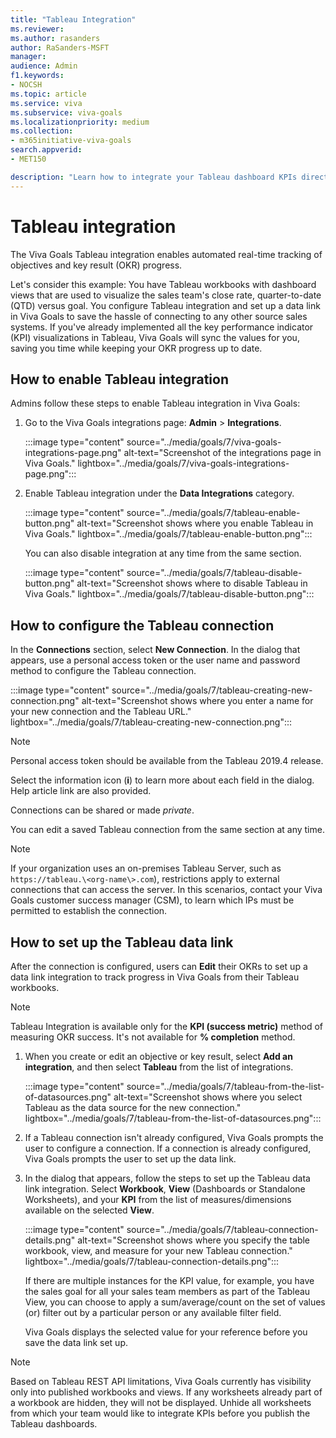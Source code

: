 ```yaml
---
title: "Tableau Integration"
ms.reviewer: 
ms.author: rasanders
author: RaSanders-MSFT
manager:
audience: Admin
f1.keywords:
- NOCSH
ms.topic: article
ms.service: viva
ms.subservice: viva-goals
ms.localizationpriority: medium
ms.collection:  
- m365initiative-viva-goals
search.appverid:
- MET150

description: "Learn how to integrate your Tableau dashboard KPIs directly with Viva Goals to automate OKR success measurement."
---
```


# Tableau integration

The Viva Goals Tableau integration enables automated real-time tracking of objectives and key result (OKR) progress. 
  
Let's consider this example: You have Tableau workbooks with dashboard views that are used to visualize the sales team's close rate, quarter-to-date (QTD) versus goal. You configure Tableau integration and set up a data link in Viva Goals to save the hassle of connecting to any other source sales systems. If you've already implemented all the key performance indicator (KPI) visualizations in Tableau, Viva Goals will sync the values for you, saving you time while keeping your OKR progress up to date.

## How to enable Tableau integration

Admins follow these steps to enable Tableau integration in Viva Goals: 

1. Go to the Viva Goals integrations page: **Admin** > **Integrations**.
  
    :::image type="content" source="../media/goals/7/viva-goals-integrations-page.png" alt-text="Screenshot of the integrations page in Viva Goals." lightbox="../media/goals/7/viva-goals-integrations-page.png":::

2. Enable Tableau integration under the **Data Integrations** category.
  
    :::image type="content" source="../media/goals/7/tableau-enable-button.png" alt-text="Screenshot shows where you enable Tableau in Viva Goals." lightbox="../media/goals/7/tableau-enable-button.png":::

   You can also disable integration at any time from the same section.
  
    :::image type="content" source="../media/goals/7/tableau-disable-button.png" alt-text="Screenshot shows where to disable Tableau in Viva Goals." lightbox="../media/goals/7/tableau-disable-button.png":::

## How to configure the Tableau connection

In the **Connections** section, select **New Connection**. In the dialog that appears, use a personal access token or the user name and password method to configure the Tableau connection.
  
  :::image type="content" source="../media/goals/7/tableau-creating-new-connection.png" alt-text="Screenshot shows where you enter a name for your new connection and the Tableau URL." lightbox="../media/goals/7/tableau-creating-new-connection.png":::

> [!NOTE]
> Personal access token should be available from the Tableau 2019.4 release.

Select the  information icon (**i**) to learn more about each field in the dialog. Help article link are also provided.

Connections can be shared or made *private*.  

You can edit a saved Tableau connection from the same section at any time.  
  
> [!NOTE]
> If your organization uses an on-premises Tableau Server, such as  `https://tableau.\<org-name\>.com`), restrictions apply to external connections that can access the server. In this scenarios, contact your Viva Goals customer success manager (CSM), to learn which IPs must be permitted to establish the connection.

## How to set up the Tableau data link

After the connection is configured, users can **Edit** their OKRs to set up a data link integration to track progress in Viva Goals from their Tableau workbooks.

> [!NOTE]
> Tableau Integration is available only for the **KPI (success metric)** method of measuring OKR success. It's not available for **% completion** method.

1. When you create or edit an objective or key result, select **Add an integration**, and then select **Tableau** from the list of integrations.
  
    :::image type="content" source="../media/goals/7/tableau-from-the-list-of-datasources.png" alt-text="Screenshot shows where you select Tableau as the data source for the new connection." lightbox="../media/goals/7/tableau-from-the-list-of-datasources.png":::

1. If a Tableau connection isn't already configured, Viva Goals prompts the user to configure a connection. If a connection is already configured, Viva Goals prompts the user to set up the data link.

1. In the dialog that appears, follow the steps to set up the Tableau data link integration. Select **Workbook**, **View** (Dashboards or Standalone Worksheets), and your **KPI** from the list of measures/dimensions available on the selected **View**.  
  
   :::image type="content" source="../media/goals/7/tableau-connection-details.png" alt-text="Screenshot shows where you specify the table workbook, view, and measure for your new Tableau connection." lightbox="../media/goals/7/tableau-connection-details.png":::

   If there are multiple instances for the KPI value, for example, you have the sales goal for all your sales team members as part of the Tableau View, you can choose to apply a sum/average/count on the set of values (or) filter out by a particular person or any available filter field.  

   Viva Goals displays the selected value for your reference before you save the data link set up.

> [!NOTE]
> Based on Tableau REST API limitations, Viva Goals currently has visibility only into published workbooks and views. If any worksheets already part of a workbook are hidden, they will not be displayed. Unhide all worksheets from which your team would like to integrate KPIs before you publish the Tableau dashboards.
  